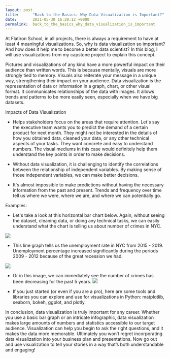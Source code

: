 ```yaml
---
layout: post
title:      "Back to the Basics: Why Data Visualization is Important?"
date:       2021-05-30 16:20:12 +0000
permalink:  back_to_the_basics_why_data_visualization_is_important
---
```



At Flatiron School, in all projects, there is always a requirement to have at least 4 meaningful visualizations. So, why is data visualization so important? And how does it help me to become a better data scientist? In this blog, I will use visualizations from my capstone project to explain this concept.

Pictures and visualizations of any kind have a more powerful impact on their audience than written words. This is because mentally, visuals are more strongly tied to memory. Visuals also reiterate your message in a unique way, strengthening their impact on your audience. Data visualization is the representation of data or information in a graph, chart, or other visual format.  It communicates relationships of the data with images. It allows trends and patterns to be more easily seen, especially when we have big datasets.

Impacts of Data Visualization

- Helps stakeholders focus on the areas that require attention. Let's say the executive team wants you to predict the demand of a certain product for next month. They might not be interested in the details of how you obtained data, cleaned your data, or any other technical aspects of your tasks. They want concrete and easy to understand numbers. The visual mediums in this case would definitely help them understand the key points in order to make decisions.

- Without data visualization, it is challenging to identify the correlations between the relationship of independent variables. By making sense of those independent variables, we can make better decisions. 


- It's almost impossible to make predictions without having the necessary information from the past and present. Trends and frequency over time tell us where we were, where we are, and where we can potentially go. 

Examples:

- Let's take a look at this horizontal bar chart below. Again, without seeing the dataset, cleaning data, or doing any technical tasks, we can easily understand what the chart is telling us about number of crimes in NYC.

![](https://raw.githubusercontent.com/helenpham0229/Flatiron-Capstone-NYC-Crimes/master/images/crime_categories.png)


- This line graph tells us the unemployment rate in NYC from 2015 - 2019. Unemployment percentage increased significantly during the periods 2009 - 2012 because of the great recession we had.

![](https://raw.githubusercontent.com/helenpham0229/Flatiron-Capstone-NYC-Crimes/master/images/unemployment.png)

- Or in this image, we can immediately see the number of crimes has been decreasing for the past 5 years.
![](https://raw.githubusercontent.com/helenpham0229/Flatiron-Capstone-NYC-Crimes/master/images/crimes_by_borough_by_year.png)

- If you just started (or even if you are a pro), here are some tools and libraries you can explore and use for visualizations in Python: matplotlib, seaborn, bokeh, ggplot, and plotly.


In conclusion, data visualization is truly important for any career. Whether you use a basic bar graph or an intricate infographic, data visualization makes large amounts of numbers and statistics accessible to our target audience. Visualization can help you begin to ask the right questions, and it makes the data more memorable. Ultimately you won’t regret incorporating data visualization into your business plan and presentations. Now go out and use visualization to tell your stories in a way that’s both understandable and engaging! 





